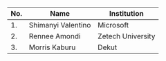 | No. | Name                   | Institution            |
| --- |------------------------|------------------------|
| 1.  | Shimanyi Valentino     | Microsoft              | 
| 2.  | Rennee Amondi          | Zetech University      |
| 3.  | Morris Kaburu          | Dekut                       |
